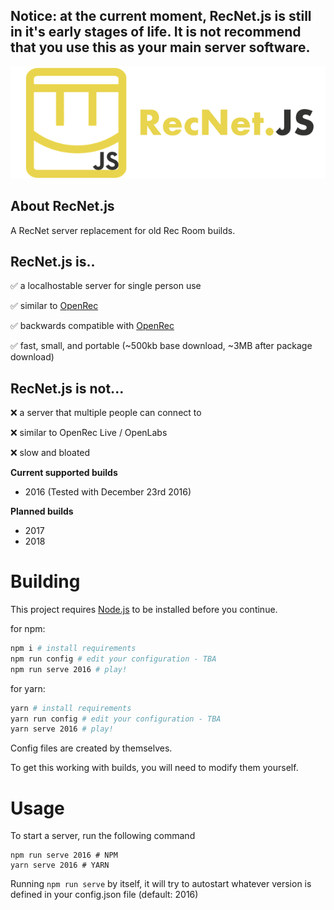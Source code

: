 ## Notice: at the current moment, RecNet.js is still in it's early stages of life. It is not recommend that you use this as your main server software.

<div align="center">
<img src="./logo/LogoText.png" alt="A yellow Rec Room logo with text saying "RecNet.js".">
</div>

## About RecNet.js

A RecNet server replacement for old Rec Room builds.

## RecNet.js is..
✅ a localhostable server for single person use

✅ similar to [OpenRec](https://github.com/recroom2016/OpenRec) 

✅ backwards compatible with [OpenRec](https://github.com/recroom2016/OpenRec)

✅ fast, small, and portable (~500kb base download, ~3MB after package download)

## RecNet.js is not...
❌ a server that multiple people can connect to

❌ similar to OpenRec Live / OpenLabs

❌ slow and bloated

**Current supported builds**
- 2016 (Tested with December 23rd 2016)

**Planned builds**
- 2017
- 2018

# Building

This project requires [Node.js](https://nodejs.org/) to be installed before you continue.

for npm:
```bash
npm i # install requirements
npm run config # edit your configuration - TBA
npm run serve 2016 # play!
```

for yarn:
```bash
yarn # install requirements
yarn run config # edit your configuration - TBA
yarn serve 2016 # play!
```

Config files are created by themselves.

To get this working with builds, you will need to modify them yourself.

# Usage

To start a server, run the following command

```
npm run serve 2016 # NPM
yarn serve 2016 # YARN
```

Running `npm run serve` by itself, it will try to autostart whatever version is defined in your config.json file (default: 2016)
